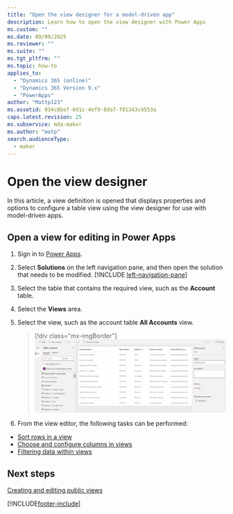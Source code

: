 ```yaml
---
title: "Open the view designer for a model-driven app"
description: Learn how to open the view designer with Power Apps
ms.custom: ""
ms.date: 09/09/2025
ms.reviewer: ""
ms.suite: ""
ms.tgt_pltfrm: ""
ms.topic: how-to
applies_to: 
  - "Dynamics 365 (online)"
  - "Dynamics 365 Version 9.x"
  - "PowerApps"
author: "Mattp123"
ms.assetid: 034c8bef-0d1c-4ef9-8da7-f81343c4553a
caps.latest.revision: 25
ms.subservice: mda-maker
ms.author: "matp"
search.audienceType: 
  - maker
---
```

# Open the view designer

In this article, a view definition is opened that displays properties and options to configure a table view using the view designer for use with model-driven apps.

## Open a view for editing in Power Apps

1. Sign in to [Power Apps](https://make.powerapps.com/?utm_source=padocs&utm_medium=linkinadoc&utm_campaign=referralsfromdoc).
1. Select **Solutions** on the left navigation pane, and then open the solution that needs to be modified. [!INCLUDE [left-navigation-pane](../../includes/left-navigation-pane.md)] 
1. Select the table that contains the required view, such as the **Account** table.
1. Select the **Views** area.
1. Select the view, such as the account table **All Accounts** view.

    > [!div class="mx-imgBorder"]
    > ![All Accounts view.](media/account-view-designer.png)

1. From the view editor, the following tasks can be performed:

- [Sort rows in a view](configure-sorting.md)
- [Choose and configure columns in views](choose-and-configure-columns.md)
- [Filtering data within views](create-edit-view-filters.md)  

## Next steps

[Creating and editing public views](create-or-edit-model-driven-app-view.md)

[!INCLUDE[footer-include](../../includes/footer-banner.md)]
